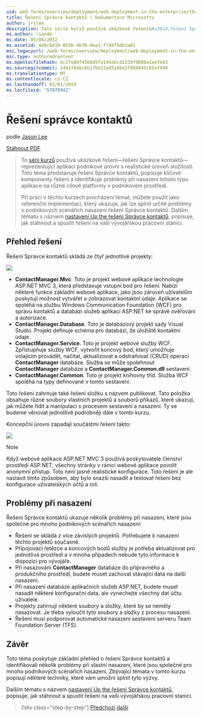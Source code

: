 ```yaml
---
uid: web-forms/overview/deployment/web-deployment-in-the-enterprise/the-contact-manager-solution
title: Řešení Správce kontaktů | Dokumentace Microsoftu
author: jrjlee
description: Tato série kurzů používá ukázkové řešení&#x2014;řešení Správce kontaktů&#x2014;reprezentující aplikaci podnikové úrovni s realistické leve...
ms.author: riande
ms.date: 05/04/2012
ms.assetid: 4d8c8d19-055b-4b70-9ee1-f748f0db3a01
msc.legacyurl: /web-forms/overview/deployment/web-deployment-in-the-enterprise/the-contact-manager-solution
msc.type: authoredcontent
ms.openlocfilehash: bc2fe88f4566d9fa144abcd2239f9008a1aefe83
ms.sourcegitcommit: 24b1f6decbb17bb22a45166e5fdb0845c65af498
ms.translationtype: MT
ms.contentlocale: cs-CZ
ms.lasthandoff: 03/01/2019
ms.locfileid: "57076942"
---
```

<a name="the-contact-manager-solution"></a>Řešení správce kontaktů
====================
podle [Jason Lee](https://github.com/jrjlee)

[Stáhnout PDF](https://msdnshared.blob.core.windows.net/media/MSDNBlogsFS/prod.evol.blogs.msdn.com/CommunityServer.Blogs.Components.WeblogFiles/00/00/00/63/56/8130.DeployingWebAppsInEnterpriseScenarios.pdf)

> To [sérii kurzů](web-deployment-in-the-enterprise.md) používá ukázkové řešení&#x2014;řešení Správce kontaktů&#x2014;reprezentující aplikaci podnikové úrovni s realistické úroveň složitosti. Toto téma představuje řešení Správce kontaktů, popisuje klíčové komponenty řešení a identifikuje problémy při nasazení tohoto typu aplikace na různé cílové platformy v podnikovém prostředí.
> 
> Při práci v těchto kurzech procházení témat, můžete použít jako referenční implementaci, který ukazuje, jak lze splnit určité problémy v podnikových scénářích nasazení řešení Správce kontaktů. Dalším tématu s názvem [nastavení Up the řešení Správce kontaktů](setting-up-the-contact-manager-solution.md), popisuje, jak stáhnout a spustit řešení na vaši vývojářskou pracovní stanici.


## <a name="solution-overview"></a>Přehled řešení

Řešení Správce kontaktů skládá ze čtyř jednotlivé projekty:

![](the-contact-manager-solution/_static/image1.png)

- **ContactManager.Mvc**. Toto je projekt webové aplikace technologie ASP.NET MVC 3, která představuje vstupní bod pro řešení. Nabízí některé funkce základní webové aplikace, jako jsou zároveň uživatelům poskytují možnost vytvářet a zobrazovat kontaktní údaje. Aplikace se spoléhá na službu Windows Communication Foundation (WCF) pro správu kontaktů a databázi služeb aplikaci ASP.NET ke správě ověřování a autorizace.
- **ContactManager.Database**. Toto je databázový projekt sady Visual Studio. Projekt definuje schéma pro databázi, že úložiště kontaktní údaje.
- **ContactManager.Service**. Toto je projekt webové služby WCF. Zpřístupňuje služby WCF, vytvořit koncový bod, který umožňuje volajícím provádět, načítat, aktualizovat a odstraňovat (CRUD) operací **ContactManager** databáze. Služba se může spolehnout **ContactManager** databáze a **ContactManager.Common.dll** sestavení.
- **ContactManager.Common**. Toto je projekt knihovny tříd. Služba WCF spoléhá na typy definované v tomto sestavení.

Toto řešení zahrnuje také řešení složku s názvem publikovat. Tato položka obsahuje různé soubory vlastních projektů a souborů příkazů, které ukazují, jak můžete řídit a manipulaci s procesem sestavení a nasazení. Ty se budeme věnovat jednotlivě podrobněji dále v tomto kurzu.

Koncepční úrovni zapadají součástmi řešení takto:

![](the-contact-manager-solution/_static/image2.png)

> [!NOTE]
> Když webové aplikace ASP.NET MVC 3 používá poskytovatele členství prostředí ASP.NET, všechny stránky v rámci webové aplikace povolit anonymní přístup. Toto není jasně realistické konfigurace. Toto řešení je ale nastavit tímto způsobem, aby bylo snazší nasadit a testovat řešení bez konfigurace uživatelských účtů a rolí.


## <a name="deployment-challenges"></a>Problémy při nasazení

Řešení Správce kontaktů ukazuje několik problémy při nasazení, které jsou společné pro mnoho podnikových scénářích nasazení:

- Řešení se skládá z více závislých projektů. Potřebujete k nasazení těchto projektů současně.
- Připojovací řetězce a koncových bodů služby je potřeba aktualizovat pro jednotlivá prostředí a v mnoha případech nebude tyto informace k dispozici pro vývojáře.
- Při nasazování **ContactManager** databáze do přípravného a produkčního prostředí, budete muset zachovat stávající data na další nasazení.
- Při nasazení databáze aplikačních služeb ASP.NET, budete muset nasadit některé konfigurační data, ale vynechejte všechny dat účtu uživatele.
- Projekty zahrnují některé soubory a složky, které by se neměly nasazovat. Je třeba vyloučit tyto soubory a složky z procesu nasazení.
- Řešení musí podporovat automatické nasazení sestavení serveru Team Foundation Server (TFS).

## <a name="conclusion"></a>Závěr

Toto téma poskytuje základní přehled o řešení Správce kontaktů a identifikovali několik problémy při vlastní nasazení, které jsou společné pro mnoho podnikových scénářích nasazení. Zbývající témata v tomto kurzu popisují některé techniky, které vám umožní splnit tyto výzvy.

Dalším tématu s názvem [nastavení Up the řešení Správce kontaktů](setting-up-the-contact-manager-solution.md), popisuje, jak stáhnout a spustit řešení na vaši vývojářskou pracovní stanici.

> [!div class="step-by-step"]
> [Předchozí](web-deployment-in-the-enterprise.md)
> [další](setting-up-the-contact-manager-solution.md)
